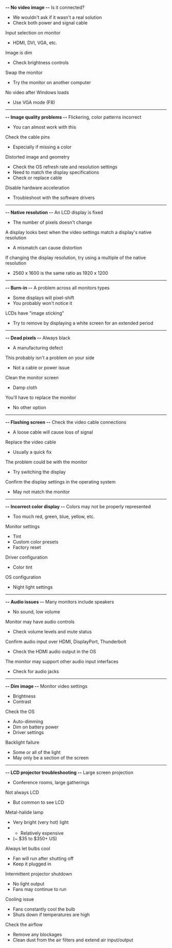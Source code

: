 **-- No video image --**
Is it connected?
- We wouldn't ask if it wasn't a real solution
- Check both power and signal cable

Input selection on monitor
- HDMI, DVI, VGA, etc.

Image is dim
- Check brightness controls

Swap the monitor
- Try the monitor on another computer

No video after Windows loads
- Use VGA mode (F8)
---
**-- Image quality problems --**
Flickering, color patterns incorrect
- You can almost work with this

Check the cable pins
- Especially if missing a color

Distorted image and geometry
- Check the OS refresh rate and resolution settings
- Need to match the display specifications
- Check or replace cable

Disable hardware acceleration
- Troubleshoot with the software drivers
---
**-- Native resolution --**
An LCD display is fixed
- The number of pixels doesn't change

A display looks best when the video settings match a display's native resolution
- A mismatch can cause distortion

If changing the display resolution, try using a multiple of the native resolution
- 2560 x 1600 is the same ratio as 1920 x 1200
---
**-- Burn-in --**
A problem across all monitors types
- Some displays will pixel-shift
- You probably won't notice it

LCDs have "image sticking"
- Try to remove by displaying a white screen for an extended period
---
**-- Dead pixels --**
Always black
- A manufacturing defect

This probably isn't a problem on your side
- Not a cable or power issue

Clean the monitor screen
- Damp cloth

You'll have to replace the monitor
 - No other option
---
**-- Flashing screen --**
Check the video cable connections
- A loose cable will cause loss of signal

Replace the video cable
- Usually a quick fix

The problem could be with the monitor
- Try switching the display

Confirm the display settings in the operating system
- May not match the monitor
---
**-- Incorrect color display --**
Colors may not be properly represented
- Too much red, green, blue, yellow, etc.

Monitor settings
- Tint
- Custom color presets
- Factory reset

Driver configuration
- Color tint

OS configuration
- Night light settings
---
**-- Audio issues --**
Many monitors include speakers
- No sound, low volume

Monitor may have audio controls
- Check volume levels and mute status

Confirm audio input over HDMI, DisplayPort, Thunderbolt
- Check the HDMI audio output in the OS

The monitor may support other audio input interfaces
- Check for audio jacks
---
**-- Dim image --**
Monitor video settings
- Brightness
- Contrast

Check the OS
- Auto-dimming
- Dim on battery power
- Driver settings

Backlight failure
- Some or all of the light
- May only be a section of the screen
---
**-- LCD projector troubleshooting --**
Large screen projection
- Conference rooms, large gatherings

Not always LCD
- But common to see LCD

Metal-halide lamp
- Very bright (very hot) light
- - Relatively expensive
- (~ $35 to $350+ US)

Always let bulbs cool
- Fan will run after shutting off
- Keep it plugged in


Intermittent projector shutdown
- No light output
- Fans may continue to run

Cooling issue
- Fans constantly cool the bulb
- Shuts down if temperatures are high

Check the airflow
- Remove any blockages
- Clean dust from the air filters and extend air input/output